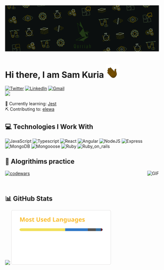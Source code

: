 ![banner](./assets/gruvQurriah.gif)

# Hi there, I am Sam Kuria <img src="./assets/wave.gif" alt="Wave Animated" width="45px" height="45px" />

<!-- <img align="right" alt="GIF" src="./assets/eCoder.gif" width="140em"/> -->

[![Twitter](https://img.shields.io/badge/Twitter-1e2122?style=flat&logo=twitter&logoColor=1DA1F2)](https://twitter.com/kuriah_sam)
[![LinkedIn](https://img.shields.io/badge/LinkedIn-1e2122?style=flat&logo=linkedin&logoColor=0A66C2)](https://www.linkedin.com/in/sam-kuria-0904b01a1)
[![Gmail](https://img.shields.io/badge/Email-1e2122?style=flat&logo=gmail&logoColor=D14836)](mailto:sammugire@gmail.com)
<br />
![](https://api.visitorbadge.io/api/VisitorHit?user=qurriahSam&repo=qurriahSam&labelColor=%231f2223&countColor=%23e0a92a&style=flat)

<!-- &nbsp; -->

🌱 Currently learning: [Jest](https://jestjs.io/)
<br>
⛏ Contributing to: [elewa](https://github.com/italanta/elewa)

## 💻 Technologies I Work With

![JavaScript](https://img.shields.io/badge/JavaScript-323330?style=flat&logo=javascript&logoColor=F7DF1E)
![Typescript](https://img.shields.io/badge/TypeScript-3178C6?style=flat&logo=typescript&logoColor=white)
![React](https://img.shields.io/badge/React-161A3B?style=flat&logo=react&logoColor=white)
![Angular](https://img.shields.io/badge/Angular-E23237?style=flat&logo=angular&logoColor=white)
![NodeJS](https://img.shields.io/badge/NodeJS-339933?style=flat&logo=node.js&logoColor=white)
![Express](https://img.shields.io/badge/Express-000000?style=flat&logo=express&logoColor=white)
![MongoDB](https://img.shields.io/badge/MongoDB-47A248?style=flat&logo=mongoDB&logoColor=white)
![Mongooose](https://img.shields.io/badge/Mongoose-880000?style=flat&logo=mongoose&logoColor=white)
![Ruby](https://img.shields.io/badge/Ruby-6B1915?style=flat&logo=ruby&logoColor=red)
![Ruby_on_rails](https://img.shields.io/badge/Ruby_on_rails-CC0000?style=flat&logo=ruby+on+rails&logoColor=white)

## 📱 Alogrithims practice

<img align ="right" alt="GIF" height="68px" src="https://octodex.github.com/images/daftpunktocat-guy.gif" />
<a href="https://www.codewars.com/users/Qurriah">
  <img alt="codewars" src="https://www.codewars.com/users/Qurriah/badges/small"/>
</a>

&nbsp;

## 📊 GitHub Stats

<!-- <p align="center">
    <a href="https://github.com/qurriahSam">
     <img height="180em" src="https://github-readme-stats.vercel.app/api?username=qurriahSam&count_private=true&show_icons=true&theme=gruvbox"/>
      <img height="180em" src="https://github-readme-stats.vercel.app/api/top-langs/?username=qurriahSam&theme=gruvbox"/>
    </a>
  </p> -->

<p>
  <img height="180em" src="https://github-readme-streak-stats.herokuapp.com?user=qurriahSam&theme=gruvbox&date_format=M%20j%5B%2C%20Y%5D&background=03010100" />
  <!-- <img height="180em" src="https://git-stats-il6osaqd6-qurriahsam.vercel.app/api/top-langs/?layout=compact&hide=html%2Ccss%2Cscss&bg_color=03010100&count_private=false&username=qurriahSam&theme=gruvbox"/> -->
     <img height="180em" src="./assets/top-langs.svg"/>
  <!-- &layout=donut -->
</p>

<!-- <img height="180em" src="https://github-readme-stats.vercel.app/api/top-langs/?username=qurriahSam&count_private=true&theme=gruvbox&hide=html,css&bg_color=03010100&layout=compact"/> -->
